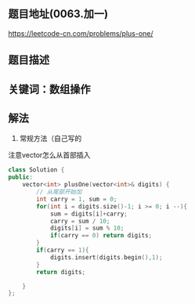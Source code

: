 ## 题目地址(0063.加一)

https://leetcode-cn.com/problems/plus-one/

## 题目描述

## 关键词：数组操作

## 解法

1. 常规方法（自己写的

注意vector怎么从首部插入

```cpp
class Solution {
public:
    vector<int> plusOne(vector<int>& digits) {
        // 从尾部开始加
        int carry = 1, sum = 0;
        for(int i = digits.size()-1; i >= 0; i --){
            sum = digits[i]+carry;
            carry = sum / 10;
            digits[i] = sum % 10;
            if(carry == 0) return digits;
        }
        if(carry == 1){
            digits.insert(digits.begin(),1);
        }
        return digits;

    }
};
```
